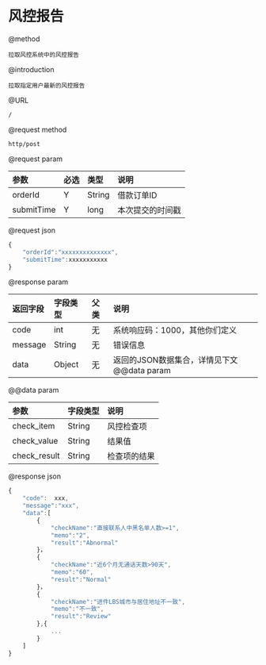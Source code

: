 # 风控报告

@method

```
拉取风控系统中的风控报告
```

@introduction

```
拉取指定用户最新的风控报告
```

@URL

```
/
```

@request  method

```
http/post
```

@request  param

| 参数 | 必选 | 类型 | 说明 |
| :--- | :--- | :--- | :--- |
| orderId | Y | String | 借款订单ID |
| submitTime | Y | long | 本次提交的时间戳 |

@request  json

```js
{
    "orderId":"xxxxxxxxxxxxxx",
    "submitTime":xxxxxxxxxxx
}
```

@response  param

| 返回字段 | 字段类型 | 父类 | 说明 |
| :--- | :--- | :--- | :--- |
| code | int | 无 | 系统响应码：1000，其他你们定义 |
| message | String | 无 | 错误信息 |
| data | Object | 无 | 返回的JSON数据集合，详情见下文@@data  param |

@@data  param

| 参数 | 字段类型 | 说明 |
| :--- | :--- | :--- |
| check\_item | String | 风控检查项 |
| check\_value | String | 结果值 |
| check\_result | String | 检查项的结果 |

@response  json

```js
{
    "code":  xxx,
    "message":"xxx",
    "data":[
        {
            "checkName":"直接联系人中黑名单人数>=1",
            "memo":"2",
            "result":"Abnormal"
        }，
        {
            "checkName":"近6个月无通话天数>90天",
            "memo":"60",
            "result":"Normal"
        }，
        {
            "checkName":"进件LBS城市与居住地址不一致",
            "memo":"不一致",
            "result":"Review"
        },{
            ...
        }
    ]
}
```



